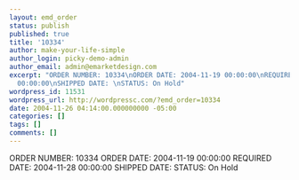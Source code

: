 ```yaml
---
layout: emd_order
status: publish
published: true
title: '10334'
author: make-your-life-simple
author_login: picky-demo-admin
author_email: admin@emarketdesign.com
excerpt: "ORDER NUMBER: 10334\nORDER DATE: 2004-11-19 00:00:00\nREQUIRED DATE: 2004-11-28
  00:00:00\nSHIPPED DATE: \nSTATUS: On Hold"
wordpress_id: 11531
wordpress_url: http://wordpressc.com/?emd_order=10334
date: 2004-11-26 04:14:00.000000000 -05:00
categories: []
tags: []
comments: []
---
```

ORDER NUMBER: 10334
ORDER DATE: 2004-11-19 00:00:00
REQUIRED DATE: 2004-11-28 00:00:00
SHIPPED DATE: 
STATUS: On Hold
